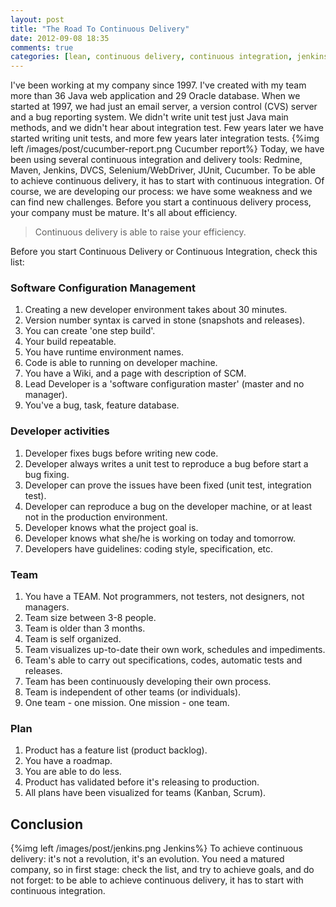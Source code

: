 ```yaml
---
layout: post
title: "The Road To Continuous Delivery"
date: 2012-09-08 18:35
comments: true
categories: [lean, continuous delivery, continuous integration, jenkins, cucumber, maven, redmine, selenium, webdriver, junit, team]
---
```

I've been working at my company since 1997. I've created with my team more than 36 Java web application and 29 Oracle database.
When we started at 1997, we had just an email server, a version control (CVS) server and a bug reporting system.
We didn't write unit test just Java main methods, and we didn't hear about integration test.
Few years later we have started writing unit tests, and more few years later integration tests.
{%img left /images/post/cucumber-report.png Cucumber report%}
Today, we have been using several continuous integration and delivery tools: Redmine, Maven, Jenkins, DVCS, Selenium/WebDriver, JUnit, Cucumber.
To be able to achieve continuous delivery, it has to start with continuous integration.
Of course, we are developing our process: we have some weakness and we can find new challenges. Before you start a continuous delivery process, your company must be mature. It's all about efficiency.

> Continuous delivery is able to raise your efficiency.

Before you start Continuous Delivery or Continuous Integration, check this list:
<!--more-->
### Software Configuration Management
1. Creating a new developer environment takes about 30 minutes.
1. Version number syntax is carved in stone (snapshots and releases).
1. You can create 'one step build'.
1. Your build repeatable.
1. You have runtime environment names.
1. Code is able to running on developer machine.
1. You have a Wiki, and a page with description of SCM.
1. Lead Developer is a 'software configuration master' (master and no manager).
1. You've a bug, task, feature database.

### Developer activities
1. Developer fixes bugs before writing new code.
1. Developer always writes a unit test to reproduce a bug before start a bug fixing.
1. Developer can prove the issues have been fixed (unit test, integration test).
1. Developer can reproduce a bug on the developer machine, or at least not in the production environment.
1. Developer knows what the project goal is.
1. Developer knows what she/he is working on today and tomorrow.
1. Developers have guidelines: coding style, specification, etc.

### Team
1. You have a TEAM. Not programmers, not testers, not designers, not managers.
1. Team size between 3-8 people.
1. Team is older than 3 months.
1. Team is self organized.
1. Team visualizes up-to-date their own work, schedules and impediments.
1. Team's able to carry out specifications, codes, automatic tests and releases.
1. Team has been continuously developing their own process.
1. Team is independent of other teams (or individuals).
1. One team - one mission. One mission - one team.

### Plan
1. Product has a feature list (product backlog).
1. You have a roadmap.
1. You are able to do less.
1. Product has validated before it's releasing to production.
1. All plans have been visualized for teams (Kanban, Scrum).

## Conclusion
{%img left /images/post/jenkins.png Jenkins%}
To achieve continuous delivery: it's not a revolution, it's an evolution. You need a matured company, so
in first stage: check the list, and try to achieve goals, and do not forget: to be able to achieve continuous delivery, it has to start with continuous integration.


